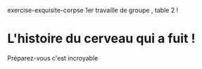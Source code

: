 exercise-exquisite-corpse
1er travaille de groupe , table 2 !

<h1> L'histoire du cerveau qui  a fuit !</h1>
<p> Préparez-vous c'est incroyable</p>
